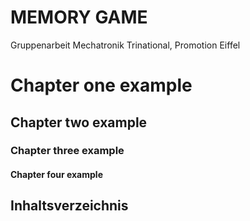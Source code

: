 # MEMORY GAME
Gruppenarbeit Mechatronik Trinational, Promotion Eiffel

# Chapter one example
## Chapter two example
### Chapter three example
#### Chapter four example

## Inhaltsverzeichnis
